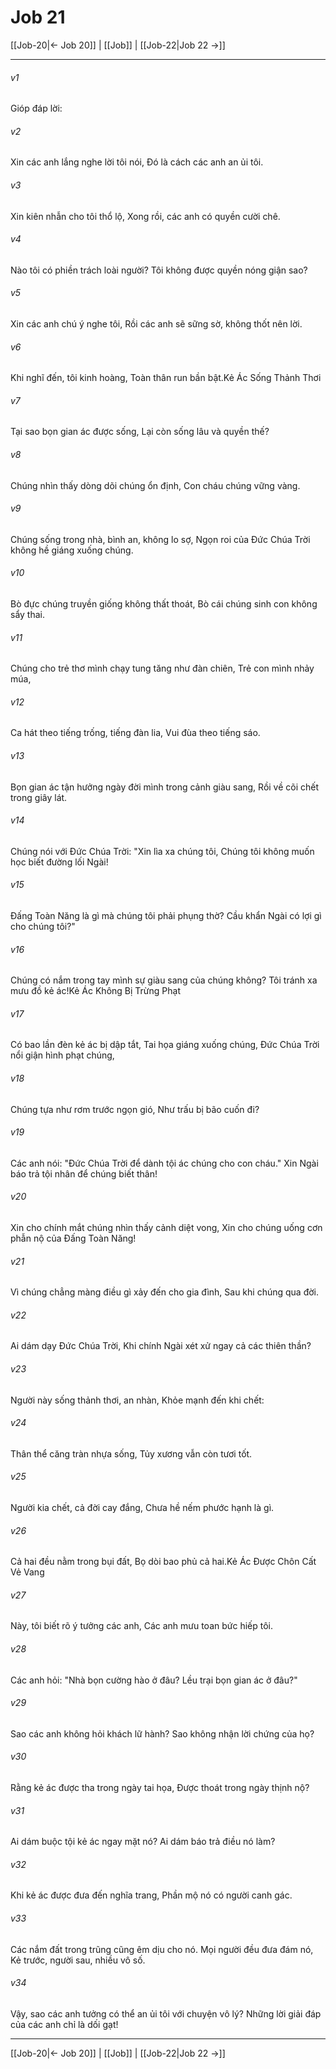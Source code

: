 # Job 21

[[Job-20|← Job 20]] | [[Job]] | [[Job-22|Job 22 →]]
***



###### v1 
Gióp đáp lời: 

###### v2 
Xin các anh lắng nghe lời tôi nói, Đó là cách các anh an ủi tôi. 

###### v3 
Xin kiên nhẫn cho tôi thổ lộ, Xong rồi, các anh có quyền cười chê. 

###### v4 
Nào tôi có phiền trách loài người? Tôi không được quyền nóng giận sao? 

###### v5 
Xin các anh chú ý nghe tôi, Rồi các anh sẽ sững sờ, không thốt nên lời. 

###### v6 
Khi nghĩ đến, tôi kinh hoàng, Toàn thân run bần bật.Kẻ Ác Sống Thảnh Thơi 

###### v7 
Tại sao bọn gian ác được sống, Lại còn sống lâu và quyền thế? 

###### v8 
Chúng nhìn thấy dòng dõi chúng ổn định, Con cháu chúng vững vàng. 

###### v9 
Chúng sống trong nhà, bình an, không lo sợ, Ngọn roi của Đức Chúa Trời không hề giáng xuống chúng. 

###### v10 
Bò đực chúng truyền giống không thất thoát, Bò cái chúng sinh con không sẩy thai. 

###### v11 
Chúng cho trẻ thơ mình chạy tung tăng như đàn chiên, Trẻ con mình nhảy múa, 

###### v12 
Ca hát theo tiếng trống, tiếng đàn lia, Vui đùa theo tiếng sáo. 

###### v13 
Bọn gian ác tận hưởng ngày đời mình trong cảnh giàu sang, Rồi về cõi chết trong giây lát. 

###### v14 
Chúng nói với Đức Chúa Trời: "Xin lìa xa chúng tôi, Chúng tôi không muốn học biết đường lối Ngài! 

###### v15 
Đấng Toàn Năng là gì mà chúng tôi phải phụng thờ? Cầu khẩn Ngài có lợi gì cho chúng tôi?" 

###### v16 
Chúng có nắm trong tay mình sự giàu sang của chúng không? Tôi tránh xa mưu đồ kẻ ác!Kẻ Ác Không Bị Trừng Phạt 

###### v17 
Có bao lần đèn kẻ ác bị dập tắt, Tai họa giáng xuống chúng, Đức Chúa Trời nổi giận hình phạt chúng, 

###### v18 
Chúng tựa như rơm trước ngọn gió, Như trấu bị bão cuốn đi? 

###### v19 
Các anh nói: "Đức Chúa Trời để dành tội ác chúng cho con cháu." Xin Ngài báo trả tội nhân để chúng biết thân! 

###### v20 
Xin cho chính mắt chúng nhìn thấy cảnh diệt vong, Xin cho chúng uống cơn phẫn nộ của Đấng Toàn Năng! 

###### v21 
Vì chúng chẳng màng điều gì xảy đến cho gia đình, Sau khi chúng qua đời. 

###### v22 
Ai dám dạy Đức Chúa Trời, Khi chính Ngài xét xử ngay cả các thiên thần? 

###### v23 
Người này sống thảnh thơi, an nhàn, Khỏe mạnh đến khi chết: 

###### v24 
Thân thể căng tràn nhựa sống, Tủy xương vẫn còn tươi tốt. 

###### v25 
Người kia chết, cả đời cay đắng, Chưa hề nếm phước hạnh là gì. 

###### v26 
Cả hai đều nằm trong bụi đất, Bọ dòi bao phủ cả hai.Kẻ Ác Được Chôn Cất Vẻ Vang 

###### v27 
Này, tôi biết rõ ý tưởng các anh, Các anh mưu toan bức hiếp tôi. 

###### v28 
Các anh hỏi: "Nhà bọn cường hào ở đâu? Lều trại bọn gian ác ở đâu?" 

###### v29 
Sao các anh không hỏi khách lữ hành? Sao không nhận lời chứng của họ? 

###### v30 
Rằng kẻ ác được tha trong ngày tai họa, Được thoát trong ngày thịnh nộ? 

###### v31 
Ai dám buộc tội kẻ ác ngay mặt nó? Ai dám báo trả điều nó làm? 

###### v32 
Khi kẻ ác được đưa đến nghĩa trang, Phần mộ nó có người canh gác. 

###### v33 
Các nắm đất trong trũng cũng êm dịu cho nó. Mọi người đều đưa đám nó, Kẻ trước, người sau, nhiều vô số. 

###### v34 
Vậy, sao các anh tưởng có thể an ủi tôi với chuyện vô lý? Những lời giải đáp của các anh chỉ là dối gạt!

***
[[Job-20|← Job 20]] | [[Job]] | [[Job-22|Job 22 →]]
